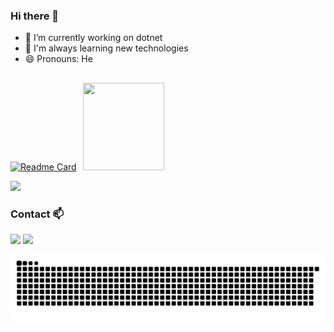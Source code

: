 ### Hi there 👋

- 🔭 I’m currently working on dotnet
- 🌱 I'm always learning new technologies
- 😄 Pronouns: He

##

[![Readme Card](https://github-readme-stats.vercel.app/api/pin/?username=eduardosilva218&repo=PrancingPonySharp&theme=white)](https://github.com/eduardosilva218/PrancingPonySharp)⠀<img src="https://c.tenor.com/vK2SmB_m9w0AAAAC/happy-dance-dance.gif" height="140" width="130" />

<a href="https://www.nuget.org/packages?q=PrancingPonySharp"> <img src="https://img.shields.io/badge/NuGet-004880?style=for-the-badge&logo=nuget&logoColor=white" /> </a> 

### Contact 📫

<a href="https://www.linkedin.com/in/eduardosilva218/"><img src="https://img.shields.io/badge/LinkedIn-0077B5?style=for-the-badge&logo=linkedin&logoColor=white" /></a>
<a href="mailto:eduardo.silva218@outlook.com"><img src="https://img.shields.io/badge/Microsoft_Outlook-0078D4?style=for-the-badge&logo=microsoft-outlook&logoColor=white" /></a>

![Snake animation](https://github.com/eduardosilva218/eduardosilva218/blob/output/github-contribution-grid-snake.svg)
